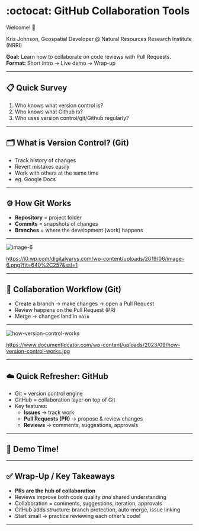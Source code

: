# :octocat: GitHub Collaboration Tools

Welcome! 👋

Kris Johnson, Geospatial Developer 
@ Natural Resources Research Institute (NRRI)

**Goal:** Learn how to collaborate on code reviews with Pull Requests.  
**Format:** Short intro → Live demo → Wrap-up

---

## 📋 Quick Survey

1. Who knows what version control is?
2. Who knows what Github is?
3. Who uses version control/git/Github regularly?

---

## 🗂️ What is Version Control? (Git)

- Track history of changes
- Revert mistakes easily
- Work with others at the same time
- eg. Google Docs

---

## ⚙️ How Git Works

- **Repository** = project folder
- **Commits** = snapshots of changes
- **Branches** = where the development (work) happens

---

![image-6](https://github.com/user-attachments/assets/1580020b-052a-484a-8dfa-52c66a9053ba)

https://i0.wp.com/digitalvarys.com/wp-content/uploads/2019/06/image-6.png?fit=640%2C257&ssl=1

---

## 🤝 Collaboration Workflow (Git)

- Create a branch → make changes → open a Pull Request
- Review happens on the Pull Request (PR)
- Merge → changes land in `main`

---

![how-version-control-works](https://github.com/user-attachments/assets/960b1f1c-42a7-4930-9156-28626e5ae7a8)

https://www.documentlocator.com/wp-content/uploads/2023/09/how-version-control-works.jpg

---

## ☁️ Quick Refresher: GitHub

- Git = version control engine
- GitHub = collaboration layer on top of Git
- Key features:
  - **Issues** → track work
  - **Pull Requests (PR)** → propose & review changes
  - **Reviews** → comments, suggestions, approvals

---

## 📝 Demo Time!

---

## ✅ Wrap-Up / Key Takeaways

- **PRs are the hub of collaboration**
- Reviews improve both code quality _and_ shared understanding
- Collaboration = comments, suggestions, iteration, approvals
- GitHub adds structure: branch protection, auto-merge, issue linking
- Start small → practice reviewing each other’s code!

---
